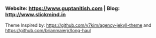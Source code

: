 ### Website: https://www.guptanitish.com | Blog: http://www.slickmind.in

Theme Inspired by: https://github.com/y7kim/agency-jekyll-theme and https://github.com/brianmaierjr/long-haul
